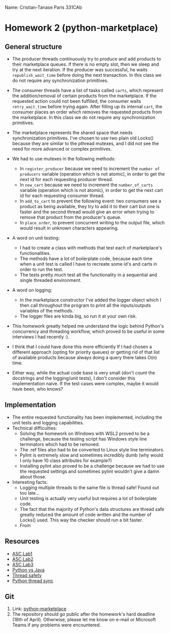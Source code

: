 Name: Cristian-Tanase Paris 331CAb

# Homework 2 (python-marketplace)

General structure
-

* The producer threads continuously try to produce and add products to their marketplace queues.
If there is no empty slot, then we sleep and try at the next iteration. If the producer was successful,
he waits `republish_wait_time` before doing the next transaction. In this class we do not require any
synchronization primitives.
* The consumer threads have a list of tasks called `carts`, which represent the addition/removal of certain
products from the marketplace. If the requested action could not been fulfilled, the consumer waits `retry_wait_time`
before trying again. After filling up its internal `cart`, the consumer places an order which removes
the requested products from the marketplace. In this class we do not require any
synchronization primitives.
* The marketplace represents the shared space that needs synchronization primitives. I've chosen to use two plain
old Locks() because they are similar to the pthread mutexes, and I did not see the need for more advanced or complex
primitives. 
* We had to use mutexes in the following methods:
  * In `register_producer` because we need to increment the `number of producers` variable (operation which is not atomic), in order
    to get the next id for each requesting producer thread.
  * In `new_cart` because we need to increment the `number_of_carts` variable (operation which is not atomic),
    in order to get the next cart id for each requesting consumer thread.
  * In `add_to_cart` to prevent the following event: two consumers see a product as being available, they
    try to add it to their cart but one is faster and the second thread would give an error when trying to remove
    that product from the producer's queue.
  * In `place_order`, to prevent concurrent writing to the output file, which would result in unknown characters
    appearing.
* A word on unit testing:
    * I had to create a class with methods that test each of marketplace's functionalities.
    * The methods have a lot of boilerplate code, because each time when a unit test is called I have
      to recreate some id's and carts in order to run the test.
    * The tests pretty much test all the functionality in a sequential and single threaded environment.
* A word on logging:
    * In the marketplace constructor I've added the logger object which I then call throughout the program
      to print all the inputs/outputs variables of the methods.
    * The logger files are kinda big, so run it at your own risk.

* This homework greatly helped me understand the logic behind Python's concurrency and threading
workflow, which proved to be useful in some interviews I had recently :).
* I think that I could have done this more efficiently If I had chosen a different approach (opting for priority queues)
or getting rid of that list of available products because always doing a query there takes O(n) time.
* Either way, while the actual code base is very small (don't count the docstrings and the logging/unit tests),
I don't consider this implementation naive. If the test cases were complex, maybe it would have been, who knows?


Implementation
-

* The entire requested functionality has been implemented, including the unit tests and logging
capabilities.
* Technical difficulties:
  * Solving the homework on Windows with WSL2 proved to be a challenge, because the
    testing script has Windows style line terminators which had to be removed.
  * The .ref files also had to be converted to Linux style line terminators.
  * Pylint is extremely slow and sometimes incredibly dumb (why would I only have 10 class
    attributes for example?)
  * Installing pylint also proved to be a challenge because we had to use the requested settings
    and sometimes pylint wouldn't give a damn about those.
* Interesting facts:
  * Logging multiple threads to the same file is thread safe! Found out too late...
  * Unit testing is actually very useful but requires a lot of boilerplate code.
  * The fact that the majority of Python's data structures are thread safe greatly reduced
    the amount of code written and the number of Locks() used. This way the checker should
    run a bit faster.
  * From 

Resources
-

* [ASC Lab1](https://ocw.cs.pub.ro/courses/asc/laboratoare/01)
* [ASC Lab2](https://ocw.cs.pub.ro/courses/asc/laboratoare/02)
* [ASC Lab3](https://ocw.cs.pub.ro/courses/asc/laboratoare/03)
* [Python vs Java](https://realpython.com/oop-in-python-vs-java/)
* [Thread safety](https://docs.python.org/3/faq/library.html#what-kinds-of-global-value-mutation-are-thread-safe)
* [Python thread sync](http://dabeaz.blogspot.com/2009/09/python-thread-synchronization.html)

Git
-
1. Link: [python-marketplace](https://github.com/Cristi29P/python-marketplace.git)
2. The repository should go public after the homework's hard deadline (18th of April). Otherwise,
please let me know on e-mail or Microsoft Teams if any problems were encountered.
